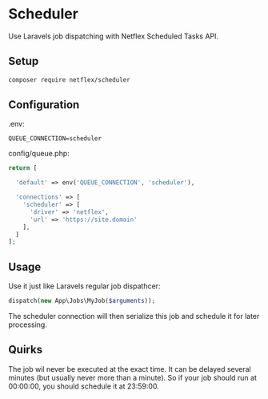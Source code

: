 # Scheduler

Use Laravels job dispatching with Netflex Scheduled Tasks API.

## Setup

```bash
composer require netflex/scheduler
```

## Configuration

.env:
```
QUEUE_CONNECTION=scheduler
```

config/queue.php:
```php
return [

  'default' => env('QUEUE_CONNECTION', 'scheduler'),

  'connections' => [
    'scheduler' => [
      'driver' => 'netflex',
      'url' => 'https://site.domain'
    ],
  ]
];
```

## Usage

Use it just like Laravels regular job dispathcer:

```php
dispatch(new App\Jobs\MyJob($arguments));
```

The scheduler connection will then serialize this job and schedule it for later processing.

## Quirks

The job wil never be executed at the exact time. It can be delayed several minutes (but usually never more than a minute).
So if your job should run at 00:00:00, you should schedule it at 23:59:00.
